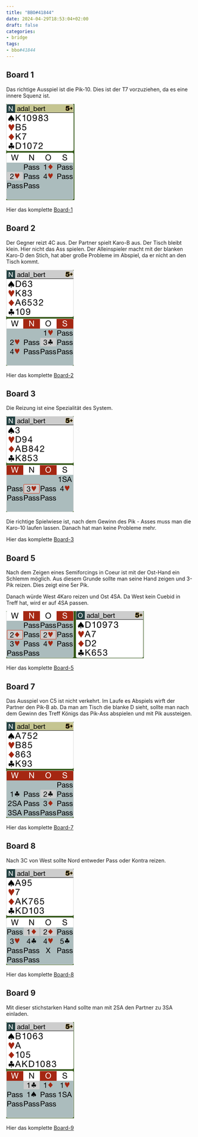 ```yaml
---
title: "BBO#41844"
date: 2024-04-29T18:53:04+02:00
draft: false
categories:
- bridge
tags:
- bbo#41844
---
```


## Board 1

Das richtige Ausspiel ist die Pik-10. Dies ist der T7 vorzuziehen,
da es eine innere Squenz ist.

![b1-bidding](images/board1_bidding.png)

Hier das komplette [Board-1](images/board1.png)

## Board 2

Der Gegner reizt 4C aus. Der Partner spielt Karo-B aus.
Der Tisch bleibt klein. Hier nicht das Ass spielen.
Der Alleinspieler macht mit der blanken Karo-D den Stich,
hat aber große Probleme im Abspiel, da er nicht an den Tisch kommt.

![b2-bidding](images/board2_bidding.png)

Hier das komplette [Board-2](images/board2.png)

## Board 3

Die Reizung ist eine Spezialität des System.

![b3-bidding](images/board3_bidding.png)

Die richtige Spielwiese ist, nach dem Gewinn des Pik - Asses 
muss man die Karo-10 laufen lassen. Danach hat man keine Probleme mehr.

Hier das komplette [Board-3](images/board3.png)

## Board 5

Nach dem Zeigen eines Semiforcings in Coeur ist mit der Ost-Hand ein Schlemm 
möglich. Aus diesem Grunde sollte man seine Hand zeigen und 3-Pik reizen.
Dies zeigt eine 5er Pik.

Danach würde West 4Karo reizen und Ost 4SA.
Da West kein Cuebid in Treff hat, wird er auf 4SA passen.

![b5-bidding](images/board5_bidding.png)

Hier das komplette [Board-5](images/board5.png)

## Board 7

Das Ausspiel von C5 ist nicht verkehrt. Im Laufe es Abspiels wirft der Partner den Pik-B ab.
Da man am Tisch die blanke D sieht, sollte man nach dem Gewinn des Treff Königs das Pik-Ass
abspielen und mit Pik aussteigen.

![b7-bidding](images/board7_bidding.png)

Hier das komplette [Board-7](images/board7.png)

## Board 8

Nach 3C von West sollte Nord entweder Pass oder Kontra reizen.

![b8-bidding](images/board8_bidding.png)

Hier das komplette [Board-8](images/board8.png)

## Board 9

Mit dieser stichstarken Hand sollte man mit 2SA den Partner zu 3SA einladen.

![b9-bidding](images/board9_bidding.png)

Hier das komplette [Board-9](images/board9.png)

